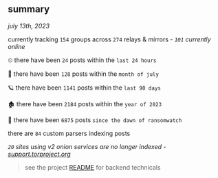
## summary
_july 13th, 2023_

currently tracking `154` groups across `274` relays & mirrors - _`101` currently online_

⏲ there have been `24` posts within the `last 24 hours`

🦈 there have been `128` posts within the `month of july`

🪐 there have been `1141` posts within the `last 90 days`

🏚 there have been `2184` posts within the `year of 2023`

🦕 there have been `6875` posts `since the dawn of ransomwatch`

there are `84` custom parsers indexing posts

_`20` sites using v2 onion services are no longer indexed - [support.torproject.org](https://support.torproject.org/onionservices/v2-deprecation/)_

> see the project [README](https://github.com/joshhighet/ransomwatch#ransomwatch--) for backend technicals
